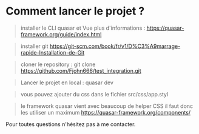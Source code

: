 # Comment lancer le projet ? 

> installer le CLI quasar et Vue
plus d'informations : https://quasar-framework.org/guide/index.html

> installer git 
https://git-scm.com/book/fr/v1/D%C3%A9marrage-rapide-Installation-de-Git

> cloner le repository : 
git clone https://github.com/Fjohn666/test_integration.git

> Lancer le projet en local :
quasar dev

> vous pouvez ajouter du css dans le fichier 
src/css/app.styl

> le framework quasar vient avec beaucoup de helper CSS il faut donc les utiliser un maximum
https://quasar-framework.org/components/


Pour toutes questions n'hésitez pas à me contacter.
